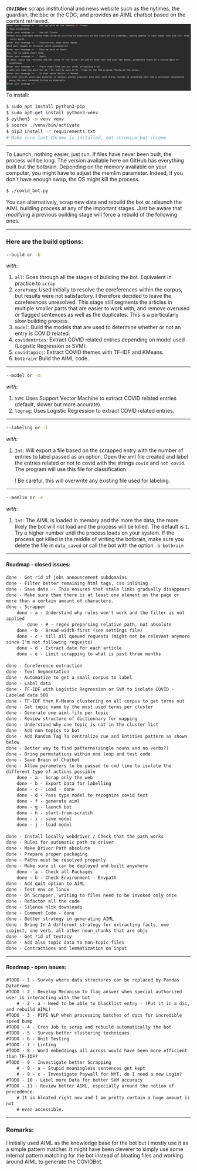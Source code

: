 ***`COVIDBot`*** scraps institutional and news website such as the nytimes, the guardian, the bbc or the CDC, and provides an AIML chatbot based on the content retrieved.
![Example](./example.png)
To install:
```sh
$ sudo apt install python3-pip
$ sudo apt-get install python3-venv
$ python3 -m venv venv
$ source ./venv/bin/activate
$ pip3 install -r requirements.txt
# Make sure last Chrome is installed, not chromium but chrome
```
---
To Launch, nothing easier, just run. If files have never been built, the process will be long.
The version available here on GitHub has everything built but the botbrain. Depending on the memory
available on your computer, you might have to adjust the memlim parameter. Indeed, if you don't have enough
swap, the OS might kill the process.
```sh
$ ./covid_bot.py
```
You can alternatively, scrap new data and rebuild the bot or relaunch the AIML building process at any of the important stages.
Just be aware that modifying a previous building stage will force a rebuild of the following ones.

---
### Here are the build options:

```sh
--build or -b
```
*with:*
1. `all`: Goes through all the stages of building the bot. Equivalent in practice to
`scrap`
2. `corefseg`: Used initially to resolve the coreferences within the corpus, but results were not satisfactory. I therefore decided to leave the coreferences unresolved. This stage still segments the articles in multiple smaller parts that are easier to work with, and remove overused or flagged sentences as well as the duplicates. This is a particularly slow building process.
3. `model`: Build the models that are used to determine whether or not an entry is COVID related.
4. `covidentries`: Extract COVID related entries depending on model used (Logistic Regression or SVM).
5. `covidtopics`: Extract COVID themes with TF-IDF and KMeans.
6. `botbrain`: Build the AIML code.
---
```sh
--model or -m
```
*with:*
1. `SVM`: Uses Support Vector Machine to extract COVID related entries (default, slower but more accurate).
2. `logreg`: Uses Logistic Regression to extract COVID related entries.
---
```sh
--labeling or -l
```
*with:*
1. `Int`: Will export a file based on the scrapped entry with the number of entries to label passed as an option. Open the xml file created and label the entries related or not to covid with the strings `covid` and `not covid`. The program will use this file for classification.

    ! Be careful, this will overwrite any existing file used for labeling.
---
```sh
--memlim or -e
```
*with:*
1. `Int`: The AIML is loaded in memory and the more the data, the more likely the bot will not load and the process will be killed. The default is `1`. Try a higher number until the process loads on your system. If the process got killed in the middle of writing the botbrain, make sure you delete the file in `data_saved` or call the bot with the option `-b botbrain`

---
#### Roadmap - closed issues:

    done - Get rid of jobs announcement subdomains
    done - Filter better remaining html tags, css inlining
    done - Save date -- This ensures that stale links gradually disappears
    done - Make sure than there is at least one element on the page or more than a certain amount of characters.
    done - Scrapper
        done - a - Understand why rules won't work and the filter is not applied
            done - # - regex preparsing relative path, not absolute
        done - b - Bread-width-first (see settings file)
        done - c - Kill all queued requests (might not be relevant anymore since I'm not following requests)
        done - d - Extract date for each article
        done - e - Limit scrapping to what is past three months

    done - Coreference extraction
    done - Text Segmentation
    done - Automatize to get a small corpus to label
    done - Label data
    done - TF-IDF with Logistic Regression or SVM to isolate COVID - Labeled data 500
    done - TF-IDF then K-Means clustering on all corpus to get terms out
    done - Get topic name by the most used terms per cluster
    done - Generate one aiml file per topic
    done - Review structure of dictionnary for mapping
    done - Understand why one topic is not in the cluster list
    done - Add non-topics to bot
    done - Add Random Tag To centralize cue and Entities pattern as shown below
    done - Better way to find patterns(single nouns and no verbs?)
    done - Bring permutations within one loop and test code
    done - Save Brain of Chatbot
    done - Allow parameters to be passed to cmd line to isolate the different type of actions possible
        done - a - Scrap only the web
        done - b - Export Data for labelling
        done - c - Load - done
        done - d - Pass type model to recognize covid text
        done - f - generate aiml
        done - g - launch bot
        done - h - start-from-scratch
        done - i - save model
        done - j - load model

    done - Install locally webdriver / Check that the path works
    done - Rules for automatic path to driver
    done - Make Driver Path absolute
    done - Prepare proper packaging
    done - Paths must be resolved properly
    done - Make sure it can be deployed and built anywhere
        done - a - Check all Packages
        done - b - Check Environment - Envpath
    done - Add quit option to AIML
    done - Test env on linux
    done - On Scrapper, writing to files need to be invoked only once
    done - Refactor all the code
    done - Silence nltk downloads
    done - Comment Code - done
    done - Better strategy in generating AIML
    done - Bring In A different strategy for extracting facts, one subject, one verb, all other noun_chunks that are objs
    done - Get rid of textacy
    done - Add also topic data to non-topic files
    done - Contractions and lemmatization on input
---
#### Roadmap - open issues:
    #TODO - 1 - Survey where data structures can be replaced by Pandas DataFrame
    #TODO - 2 - Develop Mecanism to flag answer when special authorized user is interacting with the bot
        # - 2 - a - Need to be able to blacklist entry - (Put it in a dic, and rebuild AIML)
    #TODO - 3 - PIPE NLP when processing batches of docs for incredible speed bump
    #TODO - 4 - Cron Job to scrap and rebuild automatically the bot
    #TODO - 5 - Survey better clustering techniques
    #TODO - 6 - Unit Testing
    #TODO - 7 - Linting
    #TODO - 8 - Word embeddings all across would have been more efficient than TF-IDF?
    #TODO - 9 - Investigate better Scrapping
        # - 9 - a - Stupid meaningless sentences get kept
        # - 9 - c - Investigate Paywall for NYT, do I need a new Login?
    #TODO - 10 - Label more Data for better SVM accuracy
    #TODO - 11 - Review better AIML, especially around the notion of precedence.
        # It is bloated right now and I am pretty certain a huge amount is not
        # even accessible.
---
### Remarks:

I initially used AIML as the knowledge base for the bot but I mostly use it as a simple pattern matcher. It might have been cleverer to simply use some internal pattern matching for the bot instead of bloating files and working around AIML to generate the COVIDBot.